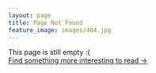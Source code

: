 ```yaml
---
layout: page
title: Page Not Found
feature_image: images/404.jpg
---
```


This page is still empty :(<br />
<a class="error-link" href="{{ site.baseurl }}/">Find something more interesting to read &rarr;</a>

